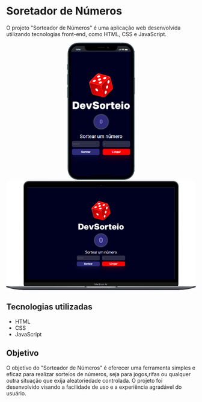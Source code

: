# Soretador de Números

<p>O projeto "Sorteador de Números" é uma aplicação web desenvolvida utilizando tecnologias front-end, como HTML, CSS e JavaScript.</p>

<div align=center>  
    <img width=180px heigth=auto src="https://github.com/ericleirosario/number-drawer/blob/master/assets/mobile.png?raw=true" alt="Sorteador Mobile"/>
    <img width=635px heigth=auto src="https://github.com/ericleirosario/number-drawer/blob/master/assets/desktop.png?raw=true" alt="Sorteador Desktop"/>  
</div>

## Tecnologias utilizadas

- HTML
- CSS
- JavaScript

## Objetivo

O objetivo do "Sorteador de Números" é oferecer uma ferramenta simples e eficaz para realizar sorteios de números, seja para jogos,rifas ou qualquer outra situação que exija aleatoriedade controlada.
O projeto foi desenvolvido visando a facilidade de uso e a experiência agradável do usuário.
